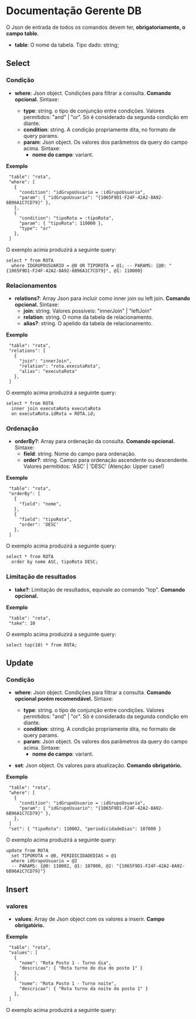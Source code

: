 # Documentação Gerente DB

O Json de entrada de todos os comandos devem ter, **obrigatoriamente, o campo table.**

- **table**: O nome da tabela. Tipo dado: string; 

## Select

### Condição

- **where**: Json object. Condições para filtrar a consulta. **Comando opcional.** Sintaxe:

  - **type**: string. o tipo de conjunção entre condições. Valores permitidos: "and" | "or". Só é considerado da segunda condição em diante.
  - **condition**: string. A condição propriamente dita, no formato de query params.
  - **param**: Json object. Os valores dos parâmetros da query do campo acima. Sintaxe:
    - **nome do campo**: variant.
    
**Exemplo**
```
 "table": "rota",
 "where": [
   {
     "condition": "idGrupoUsuario = :idGrupoUsuario",
     "param": { "idGrupoUsuario": "{1065F9D1-F24F-42A2-8A92-6B96A1C7CD79}" },
   },
   {
     "condition": "tipoRota = :tipoRota",
     "param": { "tipoRota": 110000 },
     "type": "or"
   },
 ]
```

O exemplo acima produzirá a seguinte query:

```
select * from ROTA 
  where IDGRUPOUSUARIO = @0 OR TIPOROTA = @1; -- PARAMS: {@0: "{1065F9D1-F24F-42A2-8A92-6B96A1C7CD79}", @1: 110000}
```

### Relacionamentos

- **relations?**: Array Json para incluir como inner join ou left join. **Comando opcional.** Sintaxe:
  - **join**: string. Valores possíveis: "innerJoin" | "leftJoin"
  - **relation**: string. O nome da tabela de relacionamento.
  - **alias?**: string. O apelido da tabela de relacionamento.
  
**Exemplo**
```
 "table": "rota",
 "relations": [
   {
     "join": "innerJoin",
     "relation": "rota.executaRota",
     "alias": "executaRota"     
   },   
 ]
```

O exemplo acima produzirá a seguinte query:

```
select * from ROTA 
  inner join executaRota executaRota 
  on executaRota.idRota = ROTA.id;
```

### Ordenação

- **orderBy?**: Array para ordenação da consulta. **Comando opcional.** Sintaxe:
  - **field**: string. Nome do campo para ordenação.
  - **order?**: string. Campo para ordenação ascendente ou descendente. Valores permitidos: 'ASC' | 'DESC' (Atenção: Upper case!)
  
**Exemplo**
```
 "table": "rota",
 "orderBy": [
   {
     "field": "nome",     
   },
   {
     "field": "tipoRota",
     "order": 'DESC'
   },
 ]
```

O exemplo acima produzirá a seguinte query:

```
select * from ROTA 
  order by nome ASC, tipoRota DESC;
```

### Limitação de resultados

- **take?**: Limitação de resultados, equivale ao comando "top". **Comando opcional.**

**Exemplo**
```
 "table": "rota",
 "take": 10
```

O exemplo acima produzirá a seguinte query:

```
select top(10) * from ROTA;  
```

## Update

### Condição

- **where**: Json object. Condições para filtrar a consulta. **Comando opcional porém recomendável.** Sintaxe:

  - **type**: string. o tipo de conjunção entre condições. Valores permitidos: "and" | "or". Só é considerado da segunda condição em diante.
  - **condition**: string. A condição propriamente dita, no formato de query params.
  - **param**: Json object. Os valores dos parâmetros da query do campo acima. Sintaxe:
    - **nome do campo**: variant.
    
- **set**: Json object. Os valores para atualização. **Comando obrigatório.**
    
**Exemplo**
```
 "table": "rota",
 "where": [
   {
     "condition": "idGrupoUsuario = :idGrupoUsuario",
     "param": { "idGrupoUsuario": "{1065F9D1-F24F-42A2-8A92-6B96A1C7CD79}" },
   },   
 ]
 "set": { "tipoRota": 110002, "periodicidadeDias": 107000 }
```

O exemplo acima produzirá a seguinte query:

```
update from ROTA 
  set TIPOROTA = @0, PERIDICIDADEDIAS = @1 
  where idGrupoUsuario = @2 
  -- PARAMS: {@0: 110002, @1: 107000, @2: "{1065F9D1-F24F-42A2-8A92-6B96A1C7CD79}"}
```

## Insert

### valores

- **values**: Array de Json object com os valores a inserir. **Campo obrigatório.**
    
**Exemplo**
```
 "table": "rota",
 "values": [
   {
     "nome": "Rota Posto 1 - Turno dia",
     "descricao": { "Rota turno do dia do posto 1" }
   },   
   {
     "nome": "Rota Posto 1 - Turno noite",
     "descricao": { "Rota turno da noite do posto 1" }
   },
 ] 
```

O exemplo acima produzirá a seguinte query:

```

```
